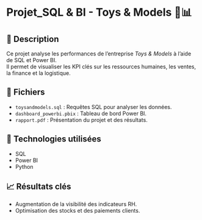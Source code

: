# Projet_SQL & BI - Toys & Models 🎲📊

## 📌 Description
Ce projet analyse les performances de l’entreprise *Toys & Models* à l’aide de SQL et Power BI.  
Il permet de visualiser les KPI clés sur les ressources humaines, les ventes, la finance et la logistique.

## 📁 Fichiers
- `toysandmodels.sql` : Requêtes SQL pour analyser les données.
- `dashboard_powerbi.pbix` : Tableau de bord Power BI.
- `rapport.pdf` : Présentation du projet et des résultats.

## 🚀 Technologies utilisées
- SQL
- Power BI
- Python

## 📈 Résultats clés
- Augmentation de la visibilité des indicateurs RH.
- Optimisation des stocks et des paiements clients.

